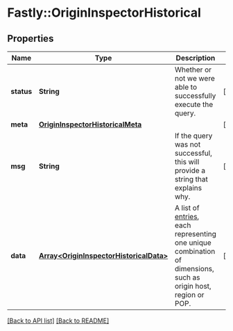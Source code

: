 # Fastly::OriginInspectorHistorical

## Properties

| Name | Type | Description | Notes |
| ---- | ---- | ----------- | ----- |
| **status** | **String** | Whether or not we were able to successfully execute the query. | [optional] |
| **meta** | [**OriginInspectorHistoricalMeta**](OriginInspectorHistoricalMeta.md) |  | [optional] |
| **msg** | **String** | If the query was not successful, this will provide a string that explains why. | [optional] |
| **data** | [**Array&lt;OriginInspectorHistoricalData&gt;**](OriginInspectorHistoricalData.md) | A list of [entries](#entry-data-model), each representing one unique combination of dimensions, such as origin host, region or POP. | [optional] |

[[Back to API list]](../../README.md#endpoints) [[Back to README]](../../README.md)

